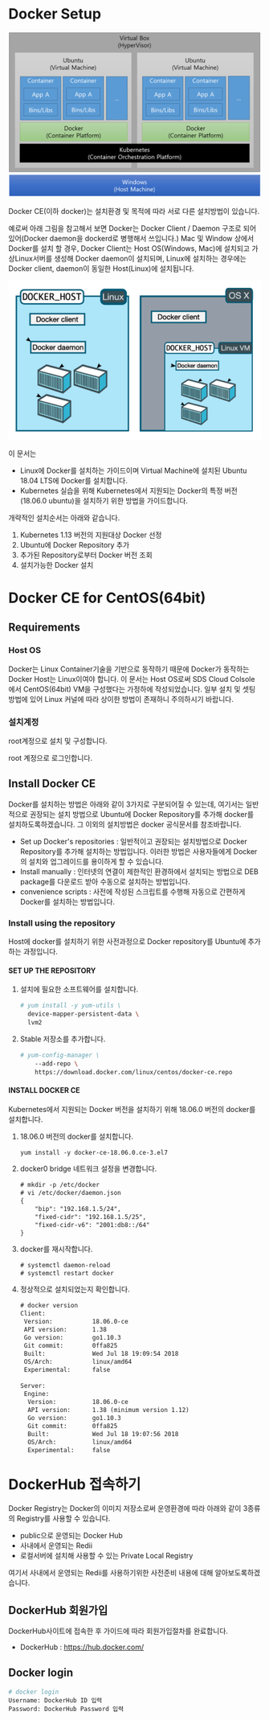 # Docker Setup

![](./img/labinfra2.png)

Docker CE(이하 docker)는 설치환경 및 목적에 따라 서로 다른 설치방법이 있습니다. 

예로써 아래 그림을 참고해서 보면 Docker는 Docker Client / Daemon 구조로 되어 있어(Docker daemon을 dockerd로 병행해서 쓰입니다.) Mac 및 Window 상에서 Docker를 설치 할 경우, Docker Client는 Host OS(Windows, Mac)에 설치되고 가상Linux서버를 생성해 Docker daemon이 설치되며, Linux에 설치하는 경우에는 Docker client, daemon이 동일한 Host(Linux)에 설치됩니다. 

![](./img/installOsType.PNG)

이 문서는

- Linux에 Docker를 설치하는 가이드이며 Virtual Machine에 설치된 Ubuntu 18.04 LTS에 Docker를 설치합니다. 
- Kubernetes 실습을 위해 Kubernetes에서 지원되는 Docker의 특정 버전(18.06.0 ubuntu)을 설치하기 위한 방법을 가이드합니다.

개략적인 설치순서는 아래와 같습니다.

1. Kubernetes 1.13 버전의 지원대상 Docker 선정
2. Ubuntu에 Docker  Repository  추가
3. 추가된 Repository로부터 Docker 버전 조회
4. 설치가능한 Docker 설치



# Docker CE for CentOS(64bit)

## Requirements

### Host OS

Docker는 Linux Container기술을 기반으로 동작하기 때문에 Docker가 동작하는 Docker Host는 Linux이여야 합니다.  이 문서는 Host OS로써 SDS Cloud Colsole에서 CentOS(64bit) VM을 구성했다는 가정하에 작성되었습니다. 일부 설치 및 셋팅 방법에 있어 Linux 커널에 따라 상이한 방법이 존재하니 주의하시기 바랍니다.



### 설치계정

root계정으로 설치 및 구성합니다.

root 계정으로 로그인합니다.



## Install Docker CE

Docker를 설치하는 방법은 아래와 같이 3가지로 구분되어질 수 있는데, 여기서는 일반적으로 권장되는 설치 방법으로 Ubuntu에 Docker Repository를 추가해 docker를 설치하도록하겠습니다. 그 이외의 설치방법은 docker 공식문서를 참조바랍니다.

- Set up Docker's repositories : 일반적이고 권장되는 설치방법으로 Docker Repository를 추가해 설치하는 방법입니다. 이러한 방법은 사용자들에게 Docker의 설치와 업그레이드를 용이하게 할 수 있습니다.
- Install manually : 인터넷의 연결이 제한적인 환경하에서 설치되는 방법으로 DEB package를 다운로드 받아 수동으로 설치하는 방법입니다.
- convenience scripts : 사전에 작성된 스크립트를 수행해 자동으로 간편하게 Docker를 설치하는 방법입니다.



### Install using the repository

Host에 docker를 설치하기 위한 사전과정으로 Docker repository를 Ubuntu에 추가하는 과정입니다. 

#### SET UP THE REPOSITORY

1. 설치에 필요한 소프트웨어를 설치합니다.

   ```bash
   # yum install -y yum-utils \
     device-mapper-persistent-data \
     lvm2
   ```

2. Stable 저장소를 추가합니다.

   ```bash
   # yum-config-manager \
       --add-repo \
       https://download.docker.com/linux/centos/docker-ce.repo
   ```



#### INSTALL DOCKER CE

Kubernetes에서 지원되는 Docker 버전을 설치하기 위해 18.06.0 버전의 docker를 설치합니다.

1. 18.06.0 버전의 docker를 설치합니다.

   ```
   yum install -y docker-ce-18.06.0.ce-3.el7
   ```

2. docker0 bridge 네트워크 설정을 변경합니다.

   ```
   # mkdir -p /etc/docker
   # vi /etc/docker/daemon.json
   {
       "bip": "192.168.1.5/24",
       "fixed-cidr": "192.168.1.5/25",
       "fixed-cidr-v6": "2001:db8::/64"
   }
   ```

3. docker를 재시작합니다.

   ```
   # systemctl daemon-reload
   # systemctl restart docker
   ```

4. 정상적으로 설치되었는지 확인합니다.

   ```
   # docker version
   Client:
    Version:           18.06.0-ce
    API version:       1.38
    Go version:        go1.10.3
    Git commit:        0ffa825
    Built:             Wed Jul 18 19:09:54 2018
    OS/Arch:           linux/amd64
    Experimental:      false
   
   Server:
    Engine:
     Version:          18.06.0-ce
     API version:      1.38 (minimum version 1.12)
     Go version:       go1.10.3
     Git commit:       0ffa825
     Built:            Wed Jul 18 19:07:56 2018
     OS/Arch:          linux/amd64
     Experimental:     false
   ```

   


# DockerHub 접속하기

Docker Registry는 Docker의 이미지 저장소로써 운영환경에 따라 아래와 같이 3종류의 Registry를 사용할 수 있습니다.

- public으로 운영되는 Docker Hub
- 사내에서 운영되는 Redii
- 로컬서버에 설치해 사용할 수 있는 Private Local Registry

여기서 사내에서 운영되는 Redii를 사용하기위한 사전준비 내용에 대해 알아보도록하겠습니다.



## DockerHub 회원가입

DockerHub사이트에 접속한 후 가이드에 따라 회원가입절차를 완료합니다.

- DockerHub : https://hub.docker.com/


## Docker login

```bash
# docker login 
Username: DockerHub ID 입력
Password: DockerHub Password 입력
```

